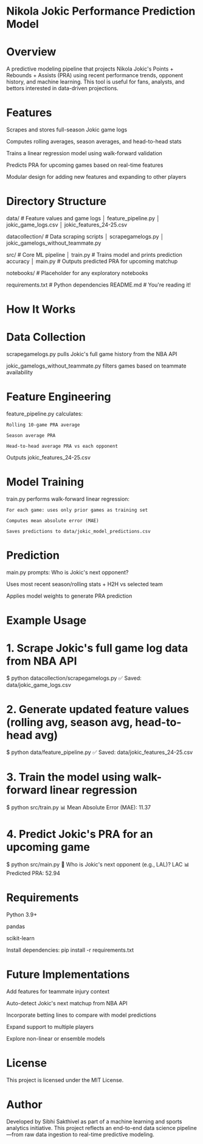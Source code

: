 # Nikola Jokic Performance Prediction Model

# Overview

A predictive modeling pipeline that projects Nikola Jokic's Points + Rebounds + Assists (PRA) using recent performance trends, opponent history, and machine learning. This tool is useful for fans, analysts, and bettors interested in data-driven projections.

# Features

Scrapes and stores full-season Jokic game logs

Computes rolling averages, season averages, and head-to-head stats

Trains a linear regression model using walk-forward validation

Predicts PRA for upcoming games based on real-time features

Modular design for adding new features and expanding to other players

# Directory Structure

data/                  # Feature values and game logs
│   feature_pipeline.py
│   jokic_game_logs.csv
│   jokic_features_24-25.csv

datacollection/        # Data scraping scripts
│   scrapegamelogs.py
│   jokic_gamelogs_without_teammate.py

src/                   # Core ML pipeline
│   train.py           # Trains model and prints prediction accuracy
│   main.py            # Outputs predicted PRA for upcoming matchup

notebooks/             # Placeholder for any exploratory notebooks

requirements.txt       # Python dependencies
README.md              # You're reading it!

# How It Works

# Data Collection

scrapegamelogs.py pulls Jokic's full game history from the NBA API

jokic_gamelogs_without_teammate.py filters games based on teammate availability

# Feature Engineering

feature_pipeline.py calculates:

    Rolling 10-game PRA average

    Season average PRA

    Head-to-head average PRA vs each opponent

Outputs jokic_features_24-25.csv

# Model Training

train.py performs walk-forward linear regression:

    For each game: uses only prior games as training set

    Computes mean absolute error (MAE)

    Saves predictions to data/jokic_model_predictions.csv

# Prediction

main.py prompts: Who is Jokic's next opponent?

Uses most recent season/rolling stats + H2H vs selected team

Applies model weights to generate PRA prediction

# Example Usage

# 1. Scrape Jokic's full game log data from NBA API
$ python datacollection/scrapegamelogs.py
✅ Saved: data/jokic_game_logs.csv

# 2. Generate updated feature values (rolling avg, season avg, head-to-head avg)
$ python data/feature_pipeline.py
✅ Saved: data/jokic_features_24-25.csv

# 3. Train the model using walk-forward linear regression
$ python src/train.py
📊 Mean Absolute Error (MAE): 11.37

# 4. Predict Jokic's PRA for an upcoming game
$ python src/main.py
📝 Who is Jokic's next opponent (e.g., LAL)? LAC
📊 Predicted PRA: 52.94

# Requirements

Python 3.9+

pandas

scikit-learn

Install dependencies:
pip install -r requirements.txt

# Future Implementations

Add features for teammate injury context

Auto-detect Jokic's next matchup from NBA API

Incorporate betting lines to compare with model predictions

Expand support to multiple players

Explore non-linear or ensemble models

# License 

This project is licensed under the MIT License.

# Author 

Developed by Sibhi Sakthivel as part of a machine learning and sports analytics initiative. This project reflects an end-to-end data science pipeline—from raw data ingestion to real-time predictive modeling.